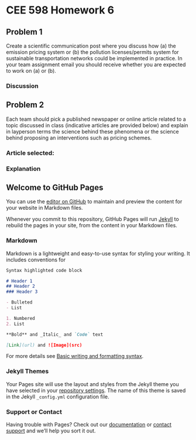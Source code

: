 # CEE 598 Homework 6

## Problem 1
Create a scientific communication post where you discuss how (a) the emission pricing system or (b) the pollution licenses/permits system for sustainable transportation networks could be implemented in practice. In your team assignment email you should receive whether you are expected to work on (a) or (b).

### Discussion

## Problem 2
Each team should pick a published newspaper or online article related to a topic discussed in class (indicative articles are provided below) and explain in layperson terms the science behind these phenomena or the science behind proposing an interventions such as pricing schemes.

### Article selected:

### Explanation






## Welcome to GitHub Pages

You can use the [editor on GitHub](https://github.com/jrond994/jrond994.github.io/edit/main/README.md) to maintain and preview the content for your website in Markdown files.

Whenever you commit to this repository, GitHub Pages will run [Jekyll](https://jekyllrb.com/) to rebuild the pages in your site, from the content in your Markdown files.

### Markdown

Markdown is a lightweight and easy-to-use syntax for styling your writing. It includes conventions for

```markdown
Syntax highlighted code block

# Header 1
## Header 2
### Header 3

- Bulleted
- List

1. Numbered
2. List

**Bold** and _Italic_ and `Code` text

[Link](url) and ![Image](src)
```

For more details see [Basic writing and formatting syntax](https://docs.github.com/en/github/writing-on-github/getting-started-with-writing-and-formatting-on-github/basic-writing-and-formatting-syntax).

### Jekyll Themes

Your Pages site will use the layout and styles from the Jekyll theme you have selected in your [repository settings](https://github.com/jrond994/jrond994.github.io/settings/pages). The name of this theme is saved in the Jekyll `_config.yml` configuration file.

### Support or Contact

Having trouble with Pages? Check out our [documentation](https://docs.github.com/categories/github-pages-basics/) or [contact support](https://support.github.com/contact) and we’ll help you sort it out.
